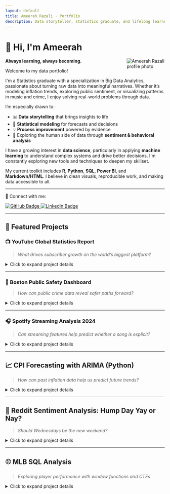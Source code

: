 ```yaml
---
layout: default
title: Ameerah Razali · Portfolio
description: Data storyteller, statistics graduate, and lifelong learner exploring the intersection of people, data, and machine learning.
---
```


# 👋 Hi, I'm Ameerah

<img src="https://avatars.githubusercontent.com/u/92135269?s=400&u=31d020baab290a4bcf0196685a401b5dc33bf869&v=4" width="120" alt="Ameerah Razali profile photo" align="right" />

**Always learning, always becoming.**

Welcome to my data portfolio!

I'm a Statistics graduate with a specialization in Big Data Analytics, passionate about turning raw data into meaningful narratives. Whether it’s modeling inflation trends, exploring public sentiment, or visualizing patterns in music and crime, I enjoy solving real-world problems through data.

I’m especially drawn to:
- 📊 **Data storytelling** that brings insights to life  
- 🧠 **Statistical modeling** for forecasts and decisions  
- 💡 **Process improvement** powered by evidence  
- 🔎 Exploring the human side of data through **sentiment & behavioral analysis**

I have a growing interest in **data science**, particularly in applying **machine learning** to understand complex systems and drive better decisions. I'm constantly exploring new tools and techniques to deepen my skillset.

My current toolkit includes **R**, **Python**, **SQL**, **Power BI**, and **Markdown/HTML**. I believe in clean visuals, reproducible work, and making data accessible to all.

---

📌 Connect with me:

<p align="left">
  <a href="https://github.com/ameerahrazali" target="_blank">
    <img src="https://img.shields.io/badge/GitHub-100000?style=for-the-badge&logo=github&logoColor=white" alt="GitHub Badge"/>
  </a>
  <a href="https://www.linkedin.com/in/ameerahrazali" target="_blank">
    <img src="https://img.shields.io/badge/LinkedIn-0A66C2?style=for-the-badge&logo=linkedin&logoColor=white" alt="LinkedIn Badge"/>
  </a>
</p>

---

## 📁 Featured Projects

### 📺 YouTube Global Statistics Report  
> _What drives subscriber growth on the world’s biggest platform?_

<details>
<summary>Click to expand project details</summary>

An interactive R Markdown analysis exploring patterns in subscriber count, content category, and geography — powered by bootstrap regression and statistical testing.

![YouTube Report Cover](https://raw.githubusercontent.com/ameerahrazali/global-youtube-statistics/main/assets/top_channel.gif)

**Highlights:**
- 🎶 **Entertainment and Music** lead in both views and subscribers.
- 📉 **More uploads ≠ more subscribers** — the relationship is weak and nonlinear.
- 🌍 **U.S. and India dominate** the top channel landscape.

[🔗 View GitHub Repo](https://github.com/ameerahrazali/global-youtube-statistics)  
[📄 Read the Report on RPubs](https://rpubs.com/ameerahrazali/youtube-stats)

![R Badge](https://img.shields.io/badge/Tool-R%20Markdown-blue?logo=r)
![Bootstrap Badge](https://img.shields.io/badge/Method-Bootstrap%20Regression-orange)
![YouTube Badge](https://img.shields.io/badge/Domain-YouTube%20Analytics-red)

</details>


---

### 🚨 Boston Public Safety Dashboard  
> _How can public crime data reveal safer paths forward?_

<details>
<summary>Click to expand project details</summary>

An interactive dashboard project analyzing **over 50,000 Boston crime records** using Power BI and Excel. Focused on uncovering crime hotspots, temporal patterns, and offense trends to support public safety decisions.

![Boston Dashboard Cover](https://raw.githubusercontent.com/ameerahrazali/boston-public-safety/main/assets/authority1_demo.gif)

**Highlights:**
- 🕓 Crimes are most frequent between **10 AM – 10 PM**, peaking around **4 PM**.
- 🔍 Common offenses include **larceny**, **assault**, and **drug violations**.
- 🗺️ Maps and filters help identify **high-risk neighborhoods** and time zones.

[🔗 View GitHub Repo](https://github.com/ameerahrazali/boston-public-safety)

![Power BI Badge](https://img.shields.io/badge/Tool-Power%20BI-yellow?logo=powerbi)  
![Excel Badge](https://img.shields.io/badge/Tool-Microsoft%20Excel-green?logo=microsoft-excel)  
![Crime Badge](https://img.shields.io/badge/Domain-Crime%20Analytics-red)

</details>


---

### 🎧 Spotify Streaming Analysis 2024  
> _Can streaming features help predict whether a song is explicit?_

<details>
<summary>Click to expand project details</summary>

This project analyzes Spotify’s 2024 streaming data to classify tracks as explicit or not. The analysis involved data cleaning, EDA, and applying supervised learning models — all performed in Python.

![Spotify Analysis Cover](https://raw.githubusercontent.com/ameerahrazali/spotify-streams/main/assets/spotify-analysis.png)

**Highlights:**
- ⚖️ Addressed **class imbalance** using **Balanced Random Forest** and baseline Logistic Regression.
- 📊 Included **ROC curve evaluation** and comparison between models.
- 🧹 Comprehensive preprocessing and EDA to understand feature distributions.

[🔗 View GitHub Repo](https://github.com/ameerahrazali/spotify-streams)

![Python Badge](https://img.shields.io/badge/Tool-Python-blue?logo=python)  
![ML Badge](https://img.shields.io/badge/Model-Balanced%20Random%20Forest-green)  
![Spotify Badge](https://img.shields.io/badge/Domain-Spotify%20Analytics-black?logo=spotify)

</details>


---

## 📈 CPI Forecasting with ARIMA (Python)
> _How can past inflation data help us predict future trends?_

<details>
<summary>Click to expand project details</summary>

An end-to-end time series modeling project using **manual ARIMA tuning** and **backward stepwise regression** to forecast Malaysia’s Consumer Price Index (CPI). The final model was evaluated against actual CPI values from Sep 2023–Aug 2024.

![CPI ARIMA Forecast](https://raw.githubusercontent.com/ameerahrazali/malaysia-cpi-fnab-forecast/main/plots/cpi_forecast.png)

**Highlights:**
- 🔍 Built ARIMA(1,1,2) model manually with statistical testing (ADF, KPSS).
- 📉 Included backward stepwise regression with lag features to optimize prediction.
- 📊 Compared forecast results against actual CPI for accuracy assessment.

[🔗 View GitHub Repo](https://github.com/ameerahrazali/malaysia-cpi-fnab-forecast)

![Python Badge](https://img.shields.io/badge/Tool-Python-blue?logo=python)  
![ARIMA Badge](https://img.shields.io/badge/Model-ARIMA(1,1,2)-purple)  
![Forecast Badge](https://img.shields.io/badge/Focus-Inflation%20Forecasting-lightgrey)

</details>


---

## 💬 Reddit Sentiment Analysis: Hump Day Yay or Nay?
> _Should Wednesdays be the new weekend?_

<details>
<summary>Click to expand project details</summary>

A lighthearted NLP project exploring Reddit sentiment toward a midweek break. Using over **1,100 comments** from a viral post on r/unpopularopinion, the analysis combines scraping, sentiment scoring, and quirky word clouds to uncover what the internet really thinks of **#MidweekReset**.

![Reddit Analysis Cover](https://raw.githubusercontent.com/ameerahrazali/wednesday-offs-sentiment/main/assets/wednesday_offs.png)

**Highlights:**
- 🧼 Full NLP pipeline: text cleaning, tokenizing, stopword removal.
- 🧠 VADER sentiment scoring with **negation-aware processing**.
- 📊 Violin plots and word clouds reveal emotional tones and common themes.
- 🔍 Top-voted comments skewed **positive or neutral**, supporting midweek reset.

[🔗 View GitHub Repo](https://github.com/ameerahrazali/wednesday-offs-sentiment)  

![Python Badge](https://img.shields.io/badge/Tool-Python-blue?logo=python)  
![VADER Badge](https://img.shields.io/badge/Sentiment-VADER-yellowgreen)  
![Reddit Badge](https://img.shields.io/badge/Data-Reddit%20API-orange)

</details>

---

## ⚾ MLB SQL Analysis
> _Exploring player performance with window functions and CTEs_

<details>
<summary>Click to expand project details</summary>

An exploratory SQL analysis of Major League Baseball (MLB) player datasets. Focuses on applying **CTEs**, **subqueries**, and **window functions** to gain insights on player performance, draft origins, and batting stats across seasons.

**Highlights:**
- 🧮 Used **window functions** to rank players by home runs and batting average.
- 🏫 Analyzed player origins by college using joins and aggregations.
- 📊 Investigated seasonal trends and top performers with flexible SQL queries.

[🔗 View Project](https://github.com/ameerahrazali/mlb-analysis)

![SQL](https://img.shields.io/badge/Language-SQL-blue?logo=mysql)  
![CTE](https://img.shields.io/badge/Concepts-CTE%2C%20Window%20Functions-orange)  
![MLB](https://img.shields.io/badge/Data-MLB-lightgrey)

</details>

